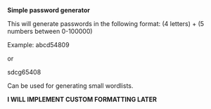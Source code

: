 **Simple password generator**

This will generate passwords in the following format:
(4 letters) + (5 numbers between 0-100000)

Example:
abcd54809

or

sdcg65408

Can be used for generating small wordlists.

**I WILL IMPLEMENT CUSTOM FORMATTING LATER**
